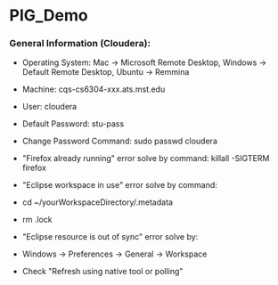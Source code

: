 # PIG_Demo

### General Information (Cloudera):

* Operating System:         Mac -> Microsoft Remote Desktop, Windows -> Default Remote Desktop, Ubuntu -> Remmina
* Machine:                  cqs-cs6304-xxx.ats.mst.edu
* User:                     cloudera
* Default Password:         stu-pass
* Change Password Command:  sudo passwd cloudera

* "Firefox already running" error solve by command:     killall -SIGTERM firefox

* "Eclipse workspace in use" error solve by command:
* cd ~/yourWorkspaceDirectory/.metadata
* rm .lock

* "Eclipse resource is out of sync" error solve by:
* Windows -> Preferences -> General -> Workspace
* Check "Refresh using native tool or polling"
